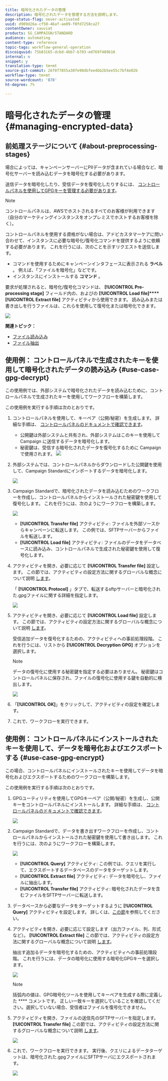 ```yaml
---
title: 暗号化されたデータの管理
description: 暗号化されたデータを管理する方法を説明します。
page-status-flag: never-activated
uuid: d909d26a-cf50-46af-ae09-f0fd7258ca27
contentOwner: sauviat
products: SG_CAMPAIGN/STANDARD
audience: automating
content-type: reference
topic-tags: workflow-general-operation
discoiquuid: 75b83165-dcbd-4bb7-b703-ed769f489b16
internal: n
snippet: y
translation-type: tm+mt
source-git-commit: 26f8f7855a30fe90dbfee4bb2b5ee55c7bf4e02b
workflow-type: tm+mt
source-wordcount: '878'
ht-degree: 7%

---
```



# 暗号化されたデータの管理 {#managing-encrypted-data}

## 前処理ステージについて {#about-preprocessing-stages}

場合によっては、キャンペーンサーバーにPIIデータが含まれている場合など、暗号化サーバーを読み込むデータを暗号化する必要があります。

送信データを暗号化したり、受信データを復号化したりするには、 [コントロールパネルを使用してGPGキーを管理する必要があります](https://docs.adobe.com/content/help/en/control-panel/using/instances-settings/gpg-keys-management.html)。

>[!NOTE]
>
>コントロールパネルは、AWSでホストされるすべてのお客様が利用できます（自分のマーケティングインスタンスをオンプレミスでホストするお客様を除く）。

コントロールパネルを使用する資格がない場合は、アドビカスタマーケアに問い合わせて、インスタンスに必要な暗号化/復号化コマンドを提供するように依頼する必要があります。 これを行うには、次のことを示すリクエストを送信します。

* コマンドを使用するためにキャンペーンインタフェースに表示される **ラベル** 。 例えば、「ファイルを暗号化」などです。
* インスタンスにインストールする **コマンド** 。

要求が処理されると、暗号化/復号化コマンドは、 **[!UICONTROL Pre-processing stage]** フィールド内の、およびの **[!UICONTROL Load file]****[!UICONTROL Extract file]** アクティビティから使用できます。 読み込みまたは書き出しを行うファイルは、これらを使用して復号化または暗号化できます。

![](assets/preprocessing-encryption.png)

**関連トピック：**

* [ファイル読み込み](../../automating/using/load-file.md)
* [ファイル抽出](../../automating/using/extract-file.md)

## 使用例： コントロールパネルで生成されたキーを使用して暗号化されたデータの読み込み {#use-case-gpg-decrypt}

この使用例では、外部システムで暗号化されたデータを読み込むために、コントロールパネルで生成されたキーを使用してワークフローを構築します。

この使用例を実行する手順は次のとおりです。

1. コントロールパネルを使用して、キーペア（公開/秘密）を生成します。 詳細な手順は、 [コントロールパネルのドキュメントで確認できます](https://docs.adobe.com/content/help/en/control-panel/using/instances-settings/gpg-keys-management.html#decrypting-data)。

   * 公開鍵は外部システムと共有され、外部システムはこのキーを使用して Campaign に送信するデータを暗号化します。
   * 秘密鍵は、受信する暗号化されたデータを復号化するために Campaign で使用されます。
   ![](assets/gpg_generate.png)

1. 外部システムでは、コントロールパネルからダウンロードした公開鍵を使用して、Campaign Standardにインポートするデータを暗号化します。

   ![](assets/gpg_external.png)

1. Campaign Standardで、暗号化されたデータを読み込むためのワークフローを作成し、コントロールパネルからインストールされた秘密鍵を使用して復号化します。 これを行うには、次のようにワークフローを構築します。

   ![](assets/gpg_workflow.png)

   * **[!UICONTROL Transfer file]** アクティビティ: ファイルを外部ソースからキャンペーンに転送します。 この例では、SFTPサーバーからファイルを転送します。
   * **[!UICONTROL Load file]** アクティビティ: ファイルのデータをデータベースに読み込み、コントロールパネルで生成された秘密鍵を使用して復号化します。

1. アクティビティを開き、必要に応じて **[!UICONTROL Transfer file]** 設定します。 この節では、アクティビティの設定方法に関するグローバルな概念について説明 [します](../../automating/using/load-file.md)。

   「 **[!UICONTROL Protocol]** 」タブで、転送するsftpサーバーと暗号化された.gpgファイルに関する詳細を指定します。

   ![](assets/gpg_transfer.png)

1. アクティビティを開き、必要に応じて **[!UICONTROL Load file]** 設定します。 この節では、アクティビティの設定方法に関するグローバルな概念について説明 [します](../../automating/using/load-file.md)。

   受信追加データを復号化するための、アクティビティへの事前処理段階。 これを行うには、リストから **[!UICONTROL Decryption GPG]** オプションを選択します。

   >[!NOTE]
   >
   >データの復号化に使用する秘密鍵を指定する必要はありません。 秘密鍵はコントロールパネルに保存され、ファイルの復号化に使用する鍵を自動的に検出します。

   ![](assets/gpg_load.png)

1. 「**[!UICONTROL OK]**」をクリックして、アクティビティの設定を確定します。

1. これで、ワークフローを実行できます。

## 使用例： コントロールパネルにインストールされたキーを使用して、データを暗号化およびエクスポートする {#use-case-gpg-encrypt}

この場合、コントロールパネルにインストールされたキーを使用してデータを暗号化およびエクスポートするためのワークフローを構築します。

この使用例を実行する手順は次のとおりです。

1. GPGユーティリティを使用してGPGキーペア（公開/秘密）を生成し、公開キーをコントロールパネルにインストールします。 詳細な手順は、 [コントロールパネルのドキュメントで確認できます](https://docs.adobe.com/content/help/en/control-panel/using/instances-settings/gpg-keys-management.html#encrypting-data)。

   ![](assets/gpg_install.png)

1. Campaign Standardで、データを書き出すワークフローを作成し、コントロールパネルからインストールされた秘密鍵を使用して書き出します。 これを行うには、次のようにワークフローを構築します。

   ![](assets/gpg-workflow-export.png)

   * **[!UICONTROL Query]** アクティビティ: この例では、クエリを実行して、エクスポートするデータベースのデータをターゲットします。
   * **[!UICONTROL Extract file]** アクティビティ: データを暗号化し、ファイルに抽出します。
   * **[!UICONTROL Transfer file]** アクティビティ: 暗号化されたデータを含むファイルをSFTPサーバーに転送します。

1. データベースから必要なデータをターゲットするように **[!UICONTROL Query]** アクティビティを設定します。 詳しくは、[この節](../../automating/using/query.md)を参照してください。

1. アクティビティを開き、必要に応じて設定します（出力ファイル、列、形式など）。 **[!UICONTROL Extract file]** この節では、アクティビティの設定方法に関するグローバルな概念について説明 [します](../../automating/using/extract-file.md)。

   抽出す追加るデータを暗号化するための、アクティビティへの事前処理段階。 これを行うには、データの暗号化に使用する暗号化GPGキーを選択します。

   ![](assets/gpg-extract-stage.png)

   >[!NOTE]
   >
   >括弧内の値は、GPG暗号化ツールを使用してキーペアを生成する際に定義した **** コメントです。 正しい一致キーを選択していることを確認してください。選択していない場合、受信者はファイルを復号化できません。

1. アクティビティを開き、ファイルの送信先のSFTPサーバーを指定します。 **[!UICONTROL Transfer file]** この節では、アクティビティの設定方法に関するグローバルな概念について説明 [します](../../automating/using/transfer-file.md)。

   ![](assets/gpg-transfer-encrypt.png)

1. これで、ワークフローを実行できます。 実行後、クエリによるデータターゲットは、暗号化された.gpgファイルにSFTPサーバにエクスポートされます。

   ![](assets/gpg-sftp-encrypt.png)
